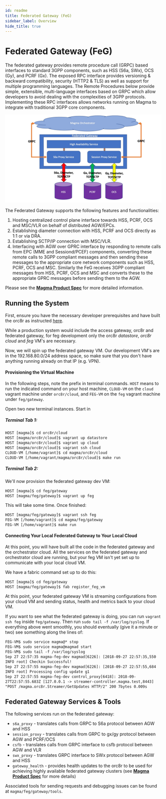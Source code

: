 ```yaml
---
id: readme
title: Federated Gateway (FeG)
sidebar_label: Overview
hide_title: true
---
```

# Federated Gateway (FeG)
The federated gateway provides remote procedure call (GRPC) based interfaces to standard 3GPP components, such as 
HSS (S6a, SWx), OCS (Gy), and PCRF (Gx). The exposed RPC interface provides versioning & backward compatibility, 
security (HTTP2 & TLS) as well as support for multiple programming languages. The Remote Procedures below provide 
simple, extensible, multi-language interfaces based on GRPC which allow developers to avoid dealing with the 
complexities of 3GPP protocols. Implementing these RPC interfaces allows networks running on Magma to integrate 
with traditional 3GPP core components.

![Federated Gateway architecture diagram](https://github.com/facebookincubator/magma/blob/master/docs/readmes/assets/federated_gateway_diagram.png?raw=true "FeG Architecture")

The Federated Gateway supports the following features and functionalities:

1. Hosting centralized control plane interface towards HSS, PCRF, OCS and MSC/VLR on behalf of distributed AGW/EPCs.
2. Establishing diameter connection with HSS, PCRF and OCS directly as 1:1 or via DRA. 
3. Establishing SCTP/IP connection with MSC/VLR.
4. Interfacing with AGW over GPRC interface by responding to remote calls from EPC (MME and Sessiond/PCEF) components,
    converting these remote calls to 3GPP compliant messages and then sending these messages to the appropriate core network 
    components such as HSS, PCRF, OCS and MSC.  Similarly the FeG receives 3GPP compliant messages from HSS, PCRF, OCS and MSC 
    and converts these to the appropriate GPRC messages before sending them to the AGW. 



Please see the **[Magma Product Spec](https://github.com/facebookincubator/magma/blob/master/docs/Magma_Specs_V1.1.pdf)** for more detailed information.

## Running the System

First, ensure you have the necessary developer prerequisites and have built the orc8r as instructed [here](https://github.com/facebookincubator/magma#developer-prereqs).

While a production system would include the access gateway, orc8r and federated gateway, for feg development
only the orc8r *datastore*, *orc8r cloud* and *feg* VM's are necessary.

Now, we will spin up the federated gateway VM. Our development VM's are in the
192.168.80.0/24 address space, so make sure that you don't have anything running 
already on that IP (e.g. VPN).
 
#### Provisioning the Virtual Machine

In the following steps, note the prefix in terminal commands. `HOST` means to
run the indicated command on your host machine, `CLOUD-VM` on the `cloud`
vagrant machine under `orc8r/cloud`, and `FEG-VM` on the `feg` vagrant
machine under `feg/gateway`.

Open two new terminal instances. Start in

##### Terminal Tab 1:

```console
HOST [magma]$ cd orc8r/cloud
HOST [magma/orc8r/cloud]$ vagrant up datastore
HOST [magma/orc8r/cloud]$ vagrant up cloud
HOST [magma/orc8r/cloud]$ vagrant ssh cloud
CLOUD-VM [/home/vagrant]$ cd magma/orc8r/cloud
CLOUD-VM [/home/vagrant/magma/orc8r/cloud]$ make run
```

##### Terminal Tab 2:

We'll now provision the federated gateway dev VM:

```console
HOST [magma]$ cd feg/gateway
HOST [magma/feg/gateway]$ vagrant up feg
```

This will take some time. Once finished:

```console
HOST [magma/feg/gateway]$ vagrant ssh feg
FEG-VM [/home/vagrant]$ cd magma/feg/gateway
FEG-VM [/home/vagrant]$ make run
```

#### Connecting Your Local Federated Gateway to Your Local Cloud

At this point, you will have built all the code in the federated gateway and
the orchestrator cloud. All the services on the federated gateway and
orchestrator cloud are running, but your feg VM isn't yet set up to
communicate with your local cloud VM.

We have a fabric command set up to do this:

```console
HOST [magma]$ cd feg/gateway
HOST [magma/feg/gateway]$ fab register_feg_vm
```

At this point, your federated gateway VM is streaming configurations from your
cloud VM and sending status, health and metrics back to your cloud VM.

If you want to see what the federated gateway is doing, you can run
`vagrant ssh feg` inside `feg/gateway`. Then run `sudo tail -f /var/log/syslog`. 
If everything above went smoothly, you should eventually (give it a minute or two) see 
something along the lines of:

```console
FEG-VM$ sudo service magma@* stop
FEG-VM$ sudo service magma@magmad start
FEG-VM$ sudo tail -f /var/log/syslog
Sep 27 22:57:35 magma-feg-dev magmad[6226]: [2018-09-27 22:57:35,550 INFO root] Checkin Successful!
Sep 27 22:57:55 magma-feg-dev magmad[6226]: [2018-09-27 22:57:55,684 INFO root] Processing config update g1
Sep 27 22:57:55 magma-feg-dev control_proxy[6418]: 2018-09-27T22:57:55.683Z [127.0.0.1 -> streamer-controller.magma.test,8443] "POST /magma.orc8r.Streamer/GetUpdates HTTP/2" 200 7bytes 0.009s
```

## Federated Gateway Services & Tools

The following services run on the federated gateway:
 - `s6a_proxy` - translates calls from GRPC to S6a protocol between AGW and HSS 
 - `session_proxy` - translates calls from GRPC to gx/gy protocol between AGW and PCRF/OCS
 - `csfb` - translates calls from GRPC interface to csfb protocol between AGW and VLR
 - `swx_proxy` - translates GRPC interface to SWx protocol between AGW and HSS
 - `gateway_health` - provides health updates to the orc8r to be used for 
 achieving highly available federated gateway clusters (see **[Magma Product Spec](https://github.com/facebookincubator/magma/blob/master/docs/Magma_Specs_V1.1.pdf)**
 for more details)

Associated tools for sending requests and debugging issues can be found
at `magma/feg/gateway/tools`. 
